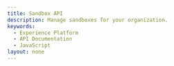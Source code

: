 ```yaml
---
title: Sandbox API
description: Manage sandboxes for your organization.
keywords: 
  - Experience Platform
  - API Documentation
  - JavaScript
layout: none
--- 
```

<RedoclyAPIBlock src="/swagger-specs/sandbox.yaml"/>